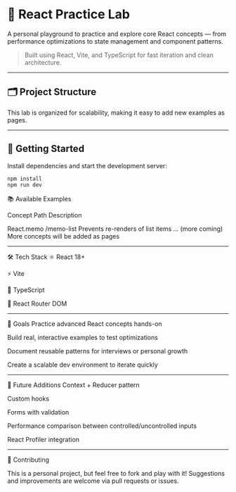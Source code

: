 # 🧪 React Practice Lab

A personal playground to practice and explore core React concepts — from performance optimizations to state management and component patterns.

> Built using React, Vite, and TypeScript for fast iteration and clean architecture.

---

## 🗂️ Project Structure

This lab is organized for scalability, making it easy to add new examples as pages.

---

## 🚀 Getting Started

Install dependencies and start the development server:

```bash
npm install
npm run dev
```

📚 Available Examples

Concept Path Description

React.memo /memo-list Prevents re-renders of list items
... (more coming) More concepts will be added as pages

---

🛠️ Tech Stack
⚛️ React 18+

⚡ Vite

💬 TypeScript

🔁 React Router DOM

---

🎯 Goals
Practice advanced React concepts hands-on

Build real, interactive examples to test optimizations

Document reusable patterns for interviews or personal growth

Create a scalable dev environment to iterate quickly

---

🧠 Future Additions
Context + Reducer pattern

Custom hooks

Forms with validation

Performance comparison between controlled/uncontrolled inputs

React Profiler integration

---

🙌 Contributing

This is a personal project, but feel free to fork and play with it! Suggestions and improvements are welcome via pull requests or issues.
